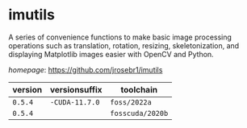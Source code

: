 # imutils

A series of convenience functions to make basic image processing operations such as translation, rotation, resizing, skeletonization, and displaying Matplotlib images easier with OpenCV and Python.

*homepage*: <https://github.com/jrosebr1/imutils>

version | versionsuffix | toolchain
--------|---------------|----------
``0.5.4`` | ``-CUDA-11.7.0`` | ``foss/2022a``
``0.5.4`` |  | ``fosscuda/2020b``
